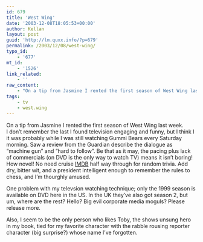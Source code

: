 ```yaml
---
id: 679
title: 'West Wing'
date: '2003-12-08T18:05:53+00:00'
author: Kellan
layout: post
guid: 'http://lm.quxx.info/?p=679'
permalink: /2003/12/08/west-wing/
typo_id:
    - '677'
mt_id:
    - '1526'
link_related:
    - ''
raw_content:
    - "On a tip from Jasmine I rented the first season of West Wing last week.  \nI don\\'t remember the last I found television engaging and funny, but I think I it was probably while I was still watching Gummi Bears every Saturday morning.  Saw a review from the Guardian describe the dialogue as \\\"machine gun\\\" and \\\"hard to follow\\\".  Be that as it may, the pacing plus lack of commercials (on DVD is the only way to watch TV) means it isn\\'t boring!  How novel!  No need cruise <a href=\\\"http://imdb.com\\\">IMDB</a> half way through for random trivia.   Add dry, bitter wit, and a president intelligent enough to remember the rules to chess, and I\\'m thourghly amused.\n\nOne problem with my televsion watching technique; only the 1999 season is available on DVD here in the US.  In the UK they\\'ve also got season 2, but um, where are the rest?  Hello?  Big evil corporate media moguls?  Please release more.\n\nAlso, I seem to be the only person who likes Toby, the shows unsung hero in my book, tied for my favorite character with the rabble rousing reporter character (big surprise?) whose name I\\'ve forgotten."
tags:
    - tv
    - west.wing
---
```


On a tip from Jasmine I rented the first season of West Wing last week.  
I don’t remember the last I found television engaging and funny, but I think I it was probably while I was still watching Gummi Bears every Saturday morning. Saw a review from the Guardian describe the dialogue as “machine gun” and “hard to follow”. Be that as it may, the pacing plus lack of commercials (on DVD is the only way to watch TV) means it isn’t boring! How novel! No need cruise [IMDB](http://imdb.com) half way through for random trivia. Add dry, bitter wit, and a president intelligent enough to remember the rules to chess, and I’m thourghly amused.

One problem with my televsion watching technique; only the 1999 season is available on DVD here in the US. In the UK they’ve also got season 2, but um, where are the rest? Hello? Big evil corporate media moguls? Please release more.

Also, I seem to be the only person who likes Toby, the shows unsung hero in my book, tied for my favorite character with the rabble rousing reporter character (big surprise?) whose name I’ve forgotten.